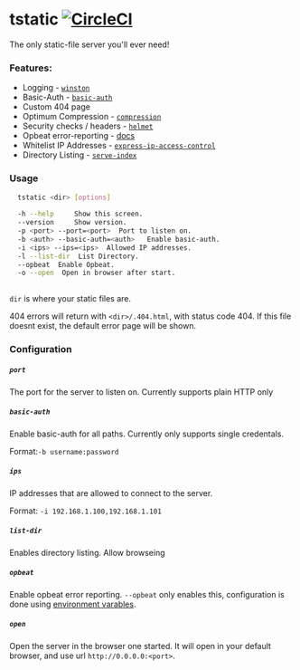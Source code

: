 # tstatic [![CircleCI](https://circleci.com/gh/RealOrangeOne/tstatic/tree/master.svg?style=svg)](https://circleci.com/gh/RealOrangeOne/tstatic/tree/master)
The only static-file server you'll ever need!

### Features:
- Logging - [`winston`](https://www.npmjs.com/package/winston)
- Basic-Auth - [`basic-auth`](https://www.npmjs.com/package/basic-auth)
- Custom 404 page
- Optimum Compression - [`compression`](https://www.npmjs.com/package/compression)
- Security checks / headers - [`helmet`](https://www.npmjs.com/package/helmet)
- Opbeat error-reporting - [docs](https://opbeat.com/docs/articles/get-started-with-express/)
- Whitelist IP Addresses - [`express-ip-access-control`](https://www.npmjs.com/package/express-ip-access-control)
- Directory Listing - [`serve-index`](https://www.npmjs.com/package/serve-index)

### Usage
```bash
  tstatic <dir> [options]
    
  -h --help     Show this screen.
  --version     Show version.
  -p <port> --port=<port>  Port to listen on.
  -b <auth> --basic-auth=<auth>   Enable basic-auth.
  -i <ips> --ips=<ips>  Allowed IP addresses.
  -l --list-dir  List Directory.
  --opbeat  Enable Opbeat.
  -o --open  Open in browser after start.
 
```
`dir` is where your static files are.

404 errors will return with `<dir>/.404.html`, with status code 404. If this file doesnt exist, the default error page will be shown.


### Configuration

##### `port`
The port for the server to listen on. Currently supports plain HTTP only

##### `basic-auth`
Enable basic-auth for all paths. Currently only supports single credentals.  

Format:`-b username:password`

##### `ips`
IP addresses that are allowed to connect to the server.

Format: `-i 192.168.1.100,192.168.1.101`

##### `list-dir`
Enables directory listing. Allow browseing

##### `opbeat`
Enable opbeat error reporting. `--opbeat` only enables this, configuration is done using [environment varables](https://opbeat.com/docs/articles/get-started-with-express/#appId).

##### `open`
Open the server in the browser one started. It will open in your default browser, and use url `http://0.0.0.0:<port>`.

